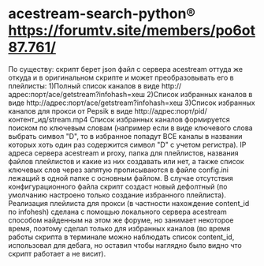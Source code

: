 # acestream-search-python® https://forumtv.site/members/po6ot87.761/

По существу: скрипт берет json файл с сервера acestream оттуда же откуда и в оригинальном скрипте и может преобразовывать его в плейлисты:
1)Полный список каналов в виде http://адрес:порт/ace/getstream?infohash=хеш
2)Список избранных каналов в виде http://адрес:порт/ace/getstream?infohash=хеш
3)Список избранных каналов для прокси от Pepsik в виде http://адрес:порт/pid/контент_ид/stream.mp4
Список избранных каналов формируется поиском по ключевым словам (например если в виде ключевого слова выбрать символ "D", то в избранное попадут ВСЕ каналы в названии которых хоть один раз содержится символ "D" с учетом регистра). IP адреса сервера acestream и proxy, папка для плейлистов, названия файлов плейлистов и какие из них создавать или нет, а также список ключевых слов через запятую прописываются в файле config.ini лежащий в одной папке с основным файлом. В случае отсутствия конфигурационного файла скрипт создаст новый дефолтный (по умолчанию настроено только создание избранного плейлиста).
Реализация плейлиста для прокси (в частности нахождение content_id по infohesh) сделана с помощью локального сервера acestream способом найденным на этом же форуме, но занимает некоторое время, поэтому сделал только для избранных каналов (во время работы скрипта в терминале можно наблюдать список content_id, использовал для дебага, но оставил чтобы наглядно было видно что скрипт работает а не висит).
